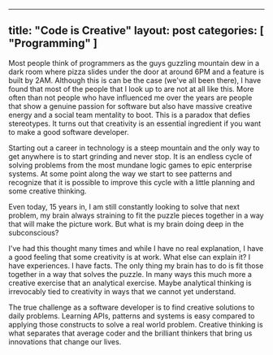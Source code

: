 -----
title: "Code is Creative"
layout: post
categories: [ "Programming" ]
-----

Most people think of programmers as the guys guzzling mountain dew in a dark room where pizza slides under the door at around 6PM and a feature is built by 2AM. Although this is can be the case (we've all been there), I have found that most of the people that I look up to are not at all like this. More often than not people who have influenced me over the years are people that show a genuine passion for software but also have massive creative energy and a social team mentality to boot. This is a paradox that defies stereotypes. It turns out that creativity is an essential ingredient if you want to make a good software developer.

Starting out a career in technology is a steep mountain and the only way to get anywhere is to start grinding and never stop. It is an endless cycle of solving problems from the most mundane logic games to epic enterprise systems. At some point along the way we start to see patterns and recognize that it is possible to improve this cycle with a little planning and some creative thinking.

Even today, 15 years in, I am still constantly looking to solve that next problem, my brain always straining to fit the puzzle pieces together in a way that will make the picture work. But what is my brain doing deep in the subconscious?

I've had this thought many times and while I have no real explanation, I have a good feeling that some creativity is at work. What else can explain it? I have experiences. I have facts. The only thing my brain has to do is fit those together in a way that solves the puzzle. In many ways this much more a creative exercise that an analytical exercise. Maybe analytical thinking is irrevocably tied to creativity in ways that we cannot yet understand.

The true challenge as a software developer is to find creative solutions to daily problems. Learning APIs, patterns and systems is easy compared to applying those constructs to solve a real world problem. Creative thinking is what separates that average coder and the brilliant thinkers that bring us innovations that change our lives.